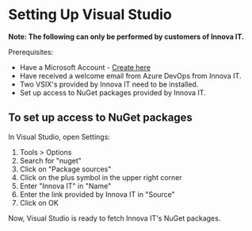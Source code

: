 # Setting Up Visual Studio

**Note: The following can only be performed by customers of Innova IT.**

Prerequisites:

- Have a Microsoft Account - [Create here](https://account.microsoft.com/account/manage-my-account)
- Have received a welcome email from Azure DevOps from Innova IT.
- Two VSIX's provided by Innova IT need to be installed.
- Set up access to NuGet packages provided by Innova IT.

## To set up access to NuGet packages

In Visual Studio, open Settings:

1. Tools > Options
2. Search for "nuget"
3. Click on "Package sources"
4. Click on the plus symbol in the upper right corner
5. Enter "Innova IT" in "Name"
6. Enter the link provided by Innova IT in "Source"
7. Click on OK

Now, Visual Studio is ready to fetch Innova IT's NuGet packages.